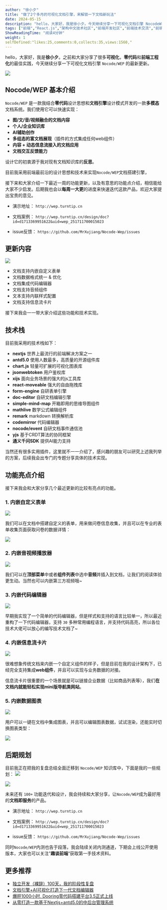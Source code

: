 ```yaml
---
author: "徐小夕"
title: "做了2个多月的可视化文档引擎，来解锁一下文档新玩法"
date: 2024-05-15
description: "hello，大家好，我是徐小夕。今天继续分享一下可视化文档引擎 NocodeWEP 的最新更新。 NocodeWEP 基本介绍 Nocod"
tags: ["前端","React.js","架构中文技术社区","前端开发社区","前端技术交流","前端框架教程","JavaScript 学习资源","CSS 技巧与最佳实践","HTML5 最新动态","前端工程师职业发展","开源前端项目","前端技术趋势"]
ShowReadingTime: "阅读4分钟"
weight: 1
selfDefined:"likes:25,comments:0,collects:35,views:1560,"
---
```

hello，大家好，我是**徐小夕**。之前和大家分享了很多**可视化**，**零代码**和**前端工程化**的最佳实践，今天继续分享一下可视化文档引擎 `Nocode/WEP` 的最新更新。

![](/images/jueJin/8ab7000f39dc489.png)

Nocode/WEP 基本介绍
---------------

`Nocode/WEP` 是一款我结合**零代码**设计思想和**文档引擎**设计模式开发的一款**多模态**文档系统。我们使用它可以快速实现：

*   **图/文/音/视频融合的文档内容**
*   **个人/企业知识库**
*   **AI辅助创作**
*   **多组态的富文档展现**（插件的方式集成任何web组件）
*   **内容 + 动态信息流接入的文档应用**
*   **文档交互反馈能力**

设计它的初衷源于我对现有文档知识库的**反思**。

目前我采用前端最前沿的设计思想和技术来实现`Nocode/WEP`文档搭建引擎，

接下来和大家介绍一下最近一周的功能更新，以及有意思的功能点介绍，相信能给大家不少启发。后期我也会以**每周一大更**的进度来快速迭代这款产品，欢迎大家提出宝贵的意见。

*   演示地址： `http://wep.turntip.cn`
    
*   文档案例： `http://wep.turntip.cn/design/doc?id=d1713369951622&uid=wep_251711700015023`
    
*   issue反馈： `https://github.com/MrXujiang/Nocode-Wep/issues`
    

更新内容
----

![](/images/jueJin/4a981ad2ae7e457.png)

*   文档支持内嵌自定义表单
*   文档数据格式统一 & 优化
*   文档集成代码编辑器
*   文档支持音频组件
*   文本支持内联样式配置
*   文档支持信息流卡片

接下来我会一一带大家介绍这些功能和技术实现。

技术栈
---

目前我采用的技术栈如下：

*   **nextjs** 世界上最流行的前端解决方案之一
*   **antd5.0** 使用人数最多，高质量的开源组件库
*   **chart.js** 轻量可扩展的可视化图表库
*   **jsonwebtoken** 用户鉴权库
*   **xijs** 面向业务场景的强大的js工具库
*   **react-moveable** 强大的自由拖拽库
*   **form-engine** 自研表单引擎
*   **doc-editor** 自研文档编辑引擎
*   **simple-mind-map** 开箱即用的思维导图组件
*   **mathlive** 数学公式编辑组件
*   **remark** markdown 转换解析库
*   **codemirror** 代码编辑器
*   **nocode/event** 自研文档事件通信池
*   **yjs** 基于CRDT算法的协同框架
*   **通义千问SDK** 提供AI能力支持

当然还有很多实用插件，这里就不一一介绍了，感兴趣的朋友可以研究上述我列举的方案，后续我会出专门的专题分享具体的技术实现。

功能亮点介绍
------

接下来我会和大家分享几个最近更新的比较有亮点的功能。

### 1\. 内嵌自定义表单

![](/images/jueJin/4a2f13631c14424.png)

我们可以在文档中搭建自定义的表单，用来做问卷信息收集，并且可以在专业的表单收集页面获取问卷的数据详情：

![](/images/jueJin/021c578f970e446.png)

### 2\. 内嵌音视频播放器

![](/images/jueJin/52ac4c67d128407.png)

我们可以在**顶部菜单**中或者**组件列表**中选中**音频**并插入到文档，让我们的阅读体验更生动。当然也可以内嵌第三方视频哦~

### 3\. 内嵌代码编辑器

![](/images/jueJin/c3e4049d979346b.png)

早期我实现了一个简单的代码编辑器，但是样式和支持的语言比较单一，所以最近重构了一下代码编辑器，支持 `30` 多种常用编程语言，并支持代码高亮，所以各位技术大佬可以放心的编写技术文档了~

### 4\. 内嵌信息流卡片

![](/images/jueJin/1044c2bfc9f0483.png)

很难想象传统文档来内嵌一个自定义组件的样子，但是目前在我的设计架构下，已经完全支持集成**web组件**，并且可以实现与业务数据的对接。

信息流卡片很重要的一个场景就是可以链接企业数据（比如商品列表等），我们**在文档内就能轻松实现mini版导航类网站**。

### 5\. 内嵌数据图表

![](/images/jueJin/cccfcf9e4dcc44d.png)

用户可以一键在文档中集成图表，并且可以编辑图表数据，试试渲染，还能实时切换图表类型：

![](/images/jueJin/54d3e458e3ad496.png)

后期规划
----

目前我正在把我的复盘总结全面迁移到 `Nocode/WEP` 知识库中，下面是我的一些规划： ![](/images/jueJin/70d099f8df3d460.png)

![](/images/jueJin/4227c27de39a4cf.png)

未来还有 `100+` 功能迭代和设计，我会持续和大家分享，让`Nocode/WEP`成为最好用的**文档即服务**的产品。

*   演示地址： `http://wep.turntip.cn`
    
*   文档案例： `http://wep.turntip.cn/design/doc?id=d1713369951622&uid=wep_251711700015023`
    
*   issue反馈： `https://github.com/MrXujiang/Nocode-Wep/issues`
    

同时`Nocode/WEP`内测也告于段落，我会陆续关闭内测通道，下期会上线公开使用版本，大家也可以关注”**趣谈前端**“获取第一手技术资料。

更多推荐
----

*   [独立开发（裸辞）100天，我的阶段性复盘](https://juejin.cn/post/7360493040135651366 "https://juejin.cn/post/7360493040135651366")
*   [文档引擎+AI可视化打造下一代文档编辑器](https://juejin.cn/post/7359461815393845275 "https://juejin.cn/post/7359461815393845275")
*   [爆肝1000小时, Dooring零代码搭建平台3.5正式上线](https://juejin.cn/post/7325132202970447881 "https://juejin.cn/post/7325132202970447881")
*   [从零打造一款基于Nextjs+antd5.0的中后台管理系统](https://juejin.cn/post/7351321257755672602 "https://juejin.cn/post/7351321257755672602")